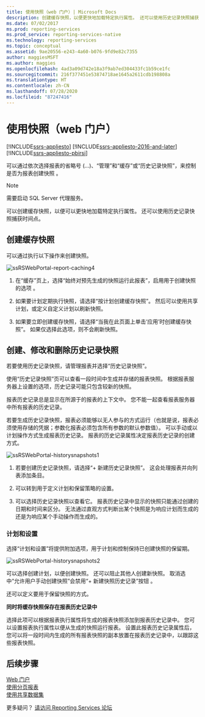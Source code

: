 ```yaml
---
title: 使用快照（web 门户）| Microsoft Docs
description: 创建缓存快照，以便更快地加载特定执行属性。 还可以使用历史记录快照捕获时间点。
ms.date: 07/02/2017
ms.prod: reporting-services
ms.prod_service: reporting-services-native
ms.technology: reporting-services
ms.topic: conceptual
ms.assetid: 9ae20556-e243-4a60-b076-9fd9e82c7355
author: maggiesMSFT
ms.author: maggies
ms.openlocfilehash: 4ad3a09d742e18a3f9ab7ed304433fc1b59ce1fc
ms.sourcegitcommit: 216f377451e53874718ae1645a2611cdb198808a
ms.translationtype: HT
ms.contentlocale: zh-CN
ms.lasthandoff: 07/28/2020
ms.locfileid: "87247416"
---
```

# <a name="working-with-snapshots-web-portal"></a>使用快照（web 门户）

[!INCLUDE[ssrs-appliesto](../includes/ssrs-appliesto.md)] [!INCLUDE[ssrs-appliesto-2016-and-later](../includes/ssrs-appliesto-2016-and-later.md)] [!INCLUDE[ssrs-appliesto-pbirsi](../includes/ssrs-appliesto-pbirs.md)]

可以通过依次选择报表的省略号 (…)、“管理”和“缓存”或“历史记录快照”，来控制是否为报表创建快照   。  
  
> [!NOTE]
> 需要启动 SQL Server 代理服务。  
   
可以创建缓存快照，以便可以更快地加载特定执行属性。 还可以使用历史记录快照捕获时间点。  
  
## <a name="creating-a-cache-snapshot"></a>创建缓存快照  
  
可以通过执行以下操作来创建快照。  
  
![ssRSWebPortal-report-caching4](../reporting-services/media/ssrswebportal-report-caching4.png)  
  
1.  在“缓存”页上，选择“始终对预先生成的快照运行此报表”，启用用于创建快照的选项 。  
  
2.  如果要计划定期执行快照，请选择“按计划创建缓存快照”。 然后可以使用共享计划，或定义自定义计划以刷新快照。  
  
3.  如果要立即创建缓存快照，请选择“当我在此页面上单击‘应用’时创建缓存快照”。 如果仅选择此选项，则不会刷新快照。  
  
## <a name="create-modify-and-delete-history-snapshots"></a>创建、修改和删除历史记录快照  
  
若要使用历史记录快照，请管理报表并选择“历史记录快照”。  
  
使用“历史记录快照”页可以查看一段时间中生成并存储的报表快照。 根据报表服务器上设置的选项，历史记录可能只包含较新的快照。  
  
报表历史记录总是显示在所源于的报表的上下文中。 您不能一起查看报表服务器中所有报表的历史记录。  
  
若要生成历史记录快照，报表必须能够以无人参与的方式运行（也就是说，报表必须使用存储的凭据；参数化报表必须包含所有参数的默认参数值）。 可以手动或以计划操作方式生成报表历史记录。 报表的历史记录属性决定报表历史记录的创建方式。  
  
![ssRSWebPortal-historysnapshots1](../reporting-services/media/ssrswebportal-historysnapshots1.png)  
   
1.  若要创建历史记录快照，请选择“+ 新建历史记录快照”。 这会处理报表并向列表添加条目。  
  
2.  可以转到用于定义计划和保留策略的设置。  
  
3.  可以选择历史记录快照以查看它。 报表历史记录中显示的快照只能通过创建的日期和时间来区分。 无法通过直观方式判断出某个快照是为响应计划而生成的还是为响应某个手动操作而生成的。  
  
### <a name="schedule-and-settings"></a>计划和设置  
  
选择“计划和设置”将提供附加选项，用于计划和控制保持已创建快照的保留期。  
  
![ssRSWebPortal-historysnapshots2](../reporting-services/media/ssrswebportal-historysnapshots2.png)  
   
可以选择创建计划，以便创建快照。 还可以阻止其他人创建新快照。 取消选中“允许用户手动创建快照”会禁用“+ 新建快照历史记录”按钮 。  
  
还可以定义要用于保留快照的方式。  
  
**同时将缓存快照保存在报表历史记录中**  
  
选择此项可以根据报表执行属性将生成的报表快照添加到报表历史记录中。 您可以设置报表执行属性以便从生成的快照运行报表。 设置此报表历史记录属性后，您可以将一段时间内生成的所有报表快照的副本放置在报表历史记录中，以跟踪这些报表快照。

## <a name="next-steps"></a>后续步骤

[Web 门户](../reporting-services/web-portal-ssrs-native-mode.md)  
[使用分页报表](working-with-paginated-reports-web-portal.md)  
[使用共享数据集](../reporting-services/work-with-shared-datasets-web-portal.md)

更多疑问？ [请访问 Reporting Services 论坛](https://go.microsoft.com/fwlink/?LinkId=620231)
